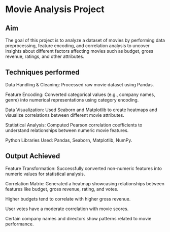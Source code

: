 # Movie Analysis Project

## Aim

The goal of this project is to analyze a dataset of movies by performing data preprocessing, feature encoding, and correlation analysis to uncover insights about different factors affecting movies such as budget, gross revenue, ratings, and other attributes.

## Techniques performed

Data Handling & Cleaning: Processed raw movie dataset using Pandas.

Feature Encoding: Converted categorical values (e.g., company names, genre) into numerical representations using category encoding.

Data Visualization: Used Seaborn and Matplotlib to create heatmaps and visualize correlations between different movie attributes.

Statistical Analysis: Computed Pearson correlation coefficients to understand relationships between numeric movie features.

Python Libraries Used: Pandas, Seaborn, Matplotlib, NumPy.

## Output Achieved

Feature Transformation: Successfully converted non-numeric features into numeric values for statistical analysis.

Correlation Matrix: Generated a heatmap showcasing relationships between features like budget, gross revenue, rating, and votes.

Higher budgets tend to correlate with higher gross revenue.

User votes have a moderate correlation with movie scores.

Certain company names and directors show patterns related to movie performance.
